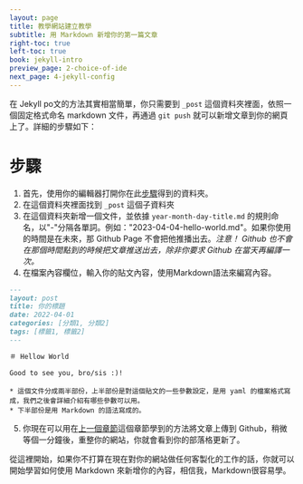 ```yaml
---
layout: page
title: 教學網站建立教學
subtitle: 用 Markdown 新增你的第一篇文章
right-toc: true
left-toc: true
book: jekyll-intro
preview_page: 2-choice-of-ide
next_page: 4-jekyll-config
---
```


在 Jekyll po文的方法其實相當簡單，你只需要到 `_post` 這個資料夾裡面，依照一個固定格式命名 markdown 文件，再通過 `git push` 就可以新增文章到你的網頁上了。詳細的步驟如下：

# 步驟

1. 首先，使用你的編輯器打開你在此[步驟](1-git-and-github)得到的資料夾。
2. 在這個資料夾裡面找到 `_post` 這個子資料夾
3. 在這個資料夾新增一個文件，並依據 `year-month-day-title.md` 的規則命名，以"-"分隔各單詞。例如："2023-04-04-hello-world.md"。如果你使用的時間是在未來，那 Github Page 不會把他推播出去。*注意！ Github 也不會在那個時間點到的時候把文章推送出去，除非你要求 Github 在當天再編譯一次。*
4. 在檔案內容欄位，輸入你的貼文內容，使用Markdown語法來編寫內容。
```markdown
---
layout: post
title: 你的標題
date: 2022-04-01
categories: [分類1, 分類2]
tags: [標籤1, 標籤2]
---

＃ Hellow World

Good to see you, bro/sis :)!
```
	* 這個文件分成兩半部份，上半部份是對這個貼文的一些參數設定，是用 yaml 的檔案格式寫成，我們之後會詳細介紹有哪些參數可以用。
	* 下半部份是用 Markdown 的語法寫成的。

5. 你現在可以用在[上一個章節](2-choice-of-ide)這個章節學到的方法將文章上傳到 Github，稍微等個一分鐘後，重整你的網站，你就會看到你的部落格更新了。

從這裡開始，如果你不打算在現在對你的網站做任何客製化的工作的話，你就可以開始學習如何使用 Markdown 來新增你的內容，相信我，Markdown很容易學。
